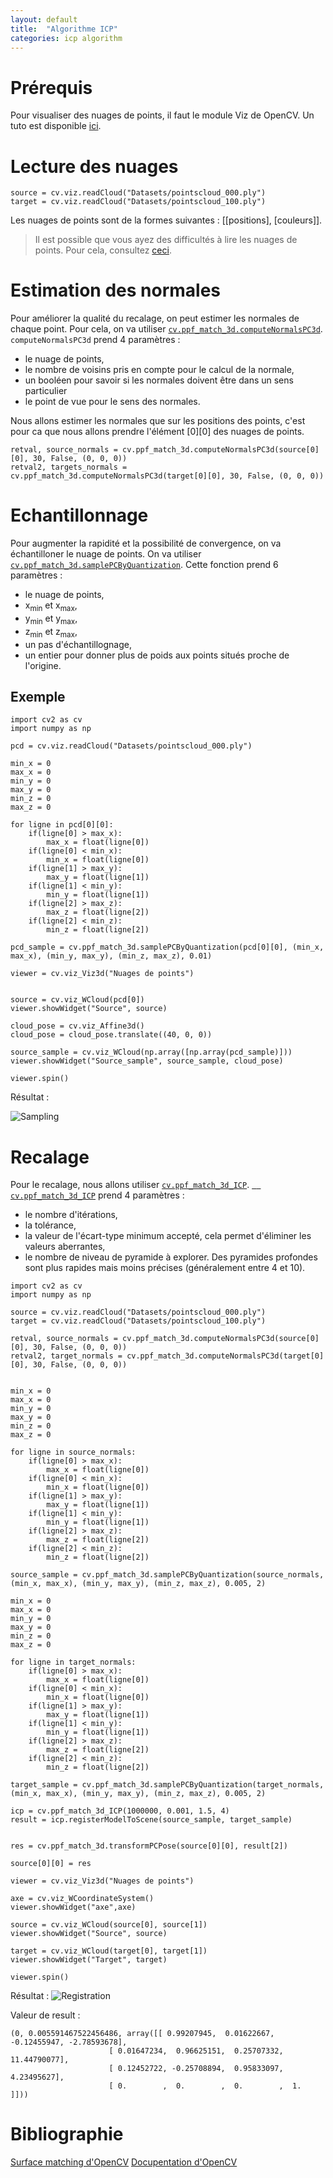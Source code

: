 ```yaml
---
layout: default
title:  "Algorithme ICP"
categories: icp algorithm
---
```


# Prérequis

Pour visualiser des nuages de points, il faut le module Viz de OpenCV. Un tuto est disponible [ici](/OpenCV/1-installation).

# Lecture des nuages

```
source = cv.viz.readCloud("Datasets/pointscloud_000.ply")
target = cv.viz.readCloud("Datasets/pointscloud_100.ply")
```

Les nuages de points sont de la formes suivantes : [[positions], [couleurs]].

> Il est possible que vous ayez des difficultés à lire les nuages de points. Pour cela, consultez [ceci](/OpenCV/2-Viz).

# Estimation des normales

Pour améliorer la qualité du recalage, on peut estimer les normales de chaque point. Pour cela, on va utiliser [`cv.ppf_match_3d.computeNormalsPC3d`](https://docs.opencv.org/4.x/d9/d25/group__surface__matching.html#gaa74e62c7b2a8b8a70e44e42211fd00f5). `computeNormalsPC3d` prend 4 paramètres : 
* le nuage de points, 
* le nombre de voisins pris en compte pour le calcul de la normale, 
* un booléen pour savoir si les normales doivent être dans un sens particulier 
* le point de vue pour le sens des normales.

Nous allons estimer les normales que sur les positions des points, c'est pour ca que nous allons prendre l'élément [0][0] des nuages de points.

```
retval, source_normals = cv.ppf_match_3d.computeNormalsPC3d(source[0][0], 30, False, (0, 0, 0))
retval2, targets_normals = cv.ppf_match_3d.computeNormalsPC3d(target[0][0], 30, False, (0, 0, 0))
```

# Echantillonnage

Pour augmenter la rapidité et la possibilité de convergence, on va échantilloner le nuage de points. On va utiliser [`cv.ppf_match_3d.samplePCByQuantization`](https://docs.opencv.org/4.x/d9/d25/group__surface__matching.html#ga685d0fc50635dfdd4ebc587067ff44a9). Cette fonction prend 6 paramètres :
* le nuage de points,
* x<sub>min</sub> et x<sub>max</sub>,
* y<sub>min</sub> et y<sub>max</sub>,
* z<sub>min</sub> et z<sub>max</sub>,
* un pas d'échantillognage,
* un entier pour donner plus de poids aux points situés proche de l'origine.

## Exemple

```
import cv2 as cv
import numpy as np

pcd = cv.viz.readCloud("Datasets/pointscloud_000.ply")

min_x = 0
max_x = 0
min_y = 0
max_y = 0
min_z = 0
max_z = 0

for ligne in pcd[0][0]:
    if(ligne[0] > max_x):
        max_x = float(ligne[0])
    if(ligne[0] < min_x):
        min_x = float(ligne[0])
    if(ligne[1] > max_y):
        max_y = float(ligne[1])
    if(ligne[1] < min_y):
        min_y = float(ligne[1])
    if(ligne[2] > max_z):
        max_z = float(ligne[2])
    if(ligne[2] < min_z):
        min_z = float(ligne[2])

pcd_sample = cv.ppf_match_3d.samplePCByQuantization(pcd[0][0], (min_x, max_x), (min_y, max_y), (min_z, max_z), 0.01)

viewer = cv.viz_Viz3d("Nuages de points")


source = cv.viz_WCloud(pcd[0])
viewer.showWidget("Source", source)

cloud_pose = cv.viz_Affine3d()
cloud_pose = cloud_pose.translate((40, 0, 0))

source_sample = cv.viz_WCloud(np.array([np.array(pcd_sample)]))
viewer.showWidget("Source_sample", source_sample, cloud_pose)

viewer.spin()

```

Résultat :

![Sampling](../../assets/OpenCV/ICP/Sampling.png)

# Recalage

Pour le recalage, nous allons utiliser [`cv.ppf_match_3d_ICP`](https://docs.opencv.org/4.x/dc/d9b/classcv_1_1ppf__match__3d_1_1ICP.html). 
[`	cv.ppf_match_3d_ICP`](https://docs.opencv.org/4.x/dc/d9b/classcv_1_1ppf__match__3d_1_1ICP.html#af0a4a96762f10658963bbfa5f84c3091) prend 4 paramètres :
* le nombre d'itérations,
* la tolérance,
* la valeur de l'écart-type minimum accepté, cela permet d'éliminer les valeurs aberrantes,
* le nombre de niveau de pyramide à explorer. Des pyramides profondes sont plus rapides mais moins précises (généralement entre 4 et 10).

```
import cv2 as cv
import numpy as np

source = cv.viz.readCloud("Datasets/pointscloud_000.ply")
target = cv.viz.readCloud("Datasets/pointscloud_100.ply")

retval, source_normals = cv.ppf_match_3d.computeNormalsPC3d(source[0][0], 30, False, (0, 0, 0))
retval2, target_normals = cv.ppf_match_3d.computeNormalsPC3d(target[0][0], 30, False, (0, 0, 0))


min_x = 0
max_x = 0
min_y = 0
max_y = 0
min_z = 0
max_z = 0

for ligne in source_normals:
    if(ligne[0] > max_x):
        max_x = float(ligne[0])
    if(ligne[0] < min_x):
        min_x = float(ligne[0])
    if(ligne[1] > max_y):
        max_y = float(ligne[1])
    if(ligne[1] < min_y):
        min_y = float(ligne[1])
    if(ligne[2] > max_z):
        max_z = float(ligne[2])
    if(ligne[2] < min_z):
        min_z = float(ligne[2])

source_sample = cv.ppf_match_3d.samplePCByQuantization(source_normals, (min_x, max_x), (min_y, max_y), (min_z, max_z), 0.005, 2)

min_x = 0
max_x = 0
min_y = 0
max_y = 0
min_z = 0
max_z = 0

for ligne in target_normals:
    if(ligne[0] > max_x):
        max_x = float(ligne[0])
    if(ligne[0] < min_x):
        min_x = float(ligne[0])
    if(ligne[1] > max_y):
        max_y = float(ligne[1])
    if(ligne[1] < min_y):
        min_y = float(ligne[1])
    if(ligne[2] > max_z):
        max_z = float(ligne[2])
    if(ligne[2] < min_z):
        min_z = float(ligne[2])

target_sample = cv.ppf_match_3d.samplePCByQuantization(target_normals, (min_x, max_x), (min_y, max_y), (min_z, max_z), 0.005, 2)

icp = cv.ppf_match_3d_ICP(1000000, 0.001, 1.5, 4)
result = icp.registerModelToScene(source_sample, target_sample)


res = cv.ppf_match_3d.transformPCPose(source[0][0], result[2])

source[0][0] = res

viewer = cv.viz_Viz3d("Nuages de points")

axe = cv.viz_WCoordinateSystem()
viewer.showWidget("axe",axe)

source = cv.viz_WCloud(source[0], source[1])
viewer.showWidget("Source", source)

target = cv.viz_WCloud(target[0], target[1])
viewer.showWidget("Target", target)

viewer.spin()

```
 
Résultat :
![Registration](../../assets/OpenCV/ICP/Registration.png)

Valeur de result :
```
(0, 0.005591467522456486, array([[ 0.99207945,  0.01622667, -0.12455947, -2.78593678],
     				  [ 0.01647234,  0.96625151,  0.25707332, 11.44790077],
     				  [ 0.12452722, -0.25708894,  0.95833097,  4.23495627],
     				  [ 0.        ,  0.        ,  0.        ,  1.        ]]))
```

# Bibliographie

[Surface matching d'OpenCV](https://docs.opencv.org/4.x/d9/d25/group__surface__matching.html)
[Docupentation d'OpenCV](https://docs.opencv.org/4.x/dc/d9b/classcv_1_1ppf__match__3d_1_1ICP.html)